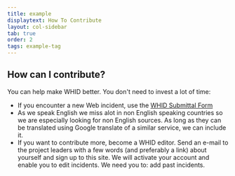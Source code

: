 ```yaml
---
title: example
displaytext: How To Contribute
layout: col-sidebar
tab: true
order: 2
tags: example-tag
---
```


## How can I contribute?

You can help make WHID better. You don't need to invest a lot of time:

* If you encounter a new Web incident, use the [WHID Submittal Form](https://docs.google.com/forms/d/e/1FAIpQLSdRxE1DqOsgKf_nMNwtb2vY3EBRKsBgc0-sBzVdj5zud0HwEQ/viewform?embedded=true&formkey=dHktV0FmWGMyTDZPbkZtOEJXNzhPbXc6MQ&pli=1)
* As we speak English we miss alot in non English speaking countries so we are especially looking for non English sources. As long as they can be translated using Google translate of a similar service, we can include it.
* If you want to contribute more, become a WHID editor. Send an e-mail to the project leaders with a few words (and preferably a link) about yourself and sign up to this site. We will activate your account and enable you to edit incidents. We need you to:
add past incidents. 
